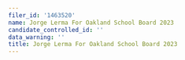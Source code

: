 ```yaml
---
filer_id: '1463520'
name: Jorge Lerma For Oakland School Board 2023
candidate_controlled_id: ''
data_warning: ''
title: Jorge Lerma For Oakland School Board 2023
---
```

